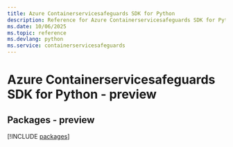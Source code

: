 ```yaml
---
title: Azure Containerservicesafeguards SDK for Python
description: Reference for Azure Containerservicesafeguards SDK for Python
ms.date: 10/06/2025
ms.topic: reference
ms.devlang: python
ms.service: containerservicesafeguards
---
```

# Azure Containerservicesafeguards SDK for Python - preview
## Packages - preview
[!INCLUDE [packages](containerservicesafeguards-index.md)]